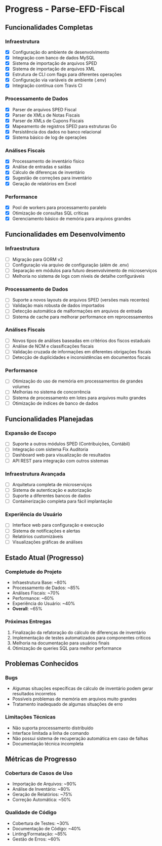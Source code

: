 # Progress - Parse-EFD-Fiscal

## Funcionalidades Completas

### Infraestrutura
- [x] Configuração do ambiente de desenvolvimento
- [x] Integração com banco de dados MySQL
- [x] Sistema de importação de arquivos SPED
- [x] Sistema de importação de arquivos XML
- [x] Estrutura de CLI com flags para diferentes operações
- [x] Configuração via variáveis de ambiente (.env)
- [x] Integração contínua com Travis CI

### Processamento de Dados
- [x] Parser de arquivos SPED Fiscal
- [x] Parser de XMLs de Notas Fiscais
- [x] Parser de XMLs de Cupons Fiscais
- [x] Mapeamento de registros SPED para estruturas Go
- [x] Persistência dos dados no banco relacional
- [x] Sistema básico de log de operações

### Análises Fiscais
- [x] Processamento de inventário físico
- [x] Análise de entradas e saídas
- [x] Cálculo de diferenças de inventário
- [x] Sugestão de correções para inventário
- [x] Geração de relatórios em Excel

### Performance
- [x] Pool de workers para processamento paralelo
- [x] Otimização de consultas SQL críticas
- [x] Gerenciamento básico de memória para arquivos grandes

## Funcionalidades em Desenvolvimento

### Infraestrutura
- [ ] Migração para GORM v2
- [ ] Configuração via arquivo de configuração (além de .env)
- [ ] Separação em módulos para futuro desenvolvimento de microserviços
- [ ] Melhoria no sistema de logs com níveis de detalhe configuráveis

### Processamento de Dados
- [ ] Suporte a novos layouts de arquivos SPED (versões mais recentes)
- [ ] Validação mais robusta de dados importados
- [ ] Detecção automática de malformações em arquivos de entrada
- [ ] Sistema de cache para melhorar performance em reprocessamentos

### Análises Fiscais
- [ ] Novos tipos de análises baseadas em critérios dos fiscos estaduais
- [ ] Análise de NCM e classificações fiscais
- [ ] Validação cruzada de informações em diferentes obrigações fiscais
- [ ] Detecção de duplicidades e inconsistências em documentos fiscais

### Performance
- [ ] Otimização do uso de memória em processamentos de grandes volumes
- [ ] Melhorias no sistema de concorrência
- [ ] Sistema de processamento em lotes para arquivos muito grandes
- [ ] Otimização de índices de banco de dados

## Funcionalidades Planejadas

### Expansão de Escopo
- [ ] Suporte a outros módulos SPED (Contribuições, Contábil)
- [ ] Integração com sistema Fix Auditoria
- [ ] Dashboard web para visualização de resultados
- [ ] API REST para integração com outros sistemas

### Infraestrutura Avançada
- [ ] Arquitetura completa de microserviços
- [ ] Sistema de autenticação e autorização
- [ ] Suporte a diferentes bancos de dados
- [ ] Containerização completa para fácil implantação

### Experiência do Usuário
- [ ] Interface web para configuração e execução
- [ ] Sistema de notificações e alertas
- [ ] Relatórios customizáveis
- [ ] Visualizações gráficas de análises

## Estado Atual (Progresso)

### Completude do Projeto
- Infraestrutura Base: ~80%
- Processamento de Dados: ~85%
- Análises Fiscais: ~70%
- Performance: ~60%
- Experiência do Usuário: ~40%
- **Overall**: ~65%

### Próximas Entregas
1. Finalização da refatoração do cálculo de diferenças de inventário
2. Implementação de testes automatizados para componentes críticos
3. Melhoria na documentação para usuários finais
4. Otimização de queries SQL para melhor performance

## Problemas Conhecidos

### Bugs
- Algumas situações específicas de cálculo de inventário podem gerar resultados incorretos
- Possíveis problemas de memória em arquivos muito grandes
- Tratamento inadequado de algumas situações de erro

### Limitações Técnicas
- Não suporta processamento distribuído
- Interface limitada a linha de comando
- Não possui sistema de recuperação automática em caso de falhas
- Documentação técnica incompleta

## Métricas de Progresso

### Cobertura de Casos de Uso
- Importação de Arquivos: ~90%
- Análise de Inventário: ~80%
- Geração de Relatórios: ~75%
- Correção Automática: ~50%

### Qualidade de Código
- Cobertura de Testes: ~30%
- Documentação de Código: ~40%
- Linting/Formatação: ~85%
- Gestão de Erros: ~60% 